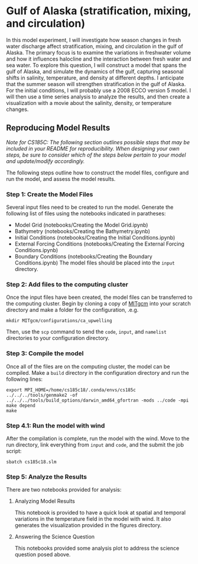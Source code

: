 # Gulf of Alaska (stratification, mixing, and circulation)

In this model experiment, I will investigate how season changes in fresh water discharge affect stratification, mixing, and circulation in the gulf of Alaska. The primary focus is to examine the variations in freshwater volume and how it influences halocline and the interaction between fresh water and sea water. To explore this question, I will construct a model that spans the gulf of Alaska, and simulate the dynamics of the gulf, capturing seasonal shifts in salinity, temperature, and density at different depths. I anticipate that the summer season will strengthen stratification in the gulf of Alaska.  For the initial conditions, I will probably use a 2008 ECCO version 5 model. I will then use a time series analysis to analyze the results, and then create a visualization with a movie about the salinity, density, or temperature changes.

## Reproducing Model Results

*Note for CS185C: The following section outlines possible steps that may be included in your README for reproducibility. When designing your own steps, be sure to consider which of the steps below pertain to your model and update/modify accordingly.*

The following steps outline how to construct the model files, configure and run the model, and assess the model results.

### Step 1: Create the Model Files
Several input files need to be created to run the model. Generate the following list of files using the notebooks indicated in paratheses:
- Model Grid (notebooks/Creating the Model Grid.ipynb)
- Bathymetry (notebooks/Creating the Bathymetry.ipynb)
- Initial Conditions (notebooks/Creating the Initial Conditions.ipynb)
- External Forcing Conditions (notebooks/Creating the External Forcing Conditions.ipynb)
- Boundary Conditions (notebooks/Creating the Boundary Conditions.ipynb)
The model files should be placed into the  `input` directory.

### Step 2: Add files to the computing cluster
Once the input files have been created, the model files can be transferred to the computing cluster. Begin by cloning a copy of [MITgcm](https://github.com/MITgcm/MITgcm) into your scratch directory and make a folder for the configuration, .e.g.
```
mkdir MITgcm/configurations/ca_upwelling
```
Then, use the `scp` command to send the `code`, `input`, and `namelist` directories to your configuration directory. 

### Step 3: Compile the model
Once all of the files are on the computing cluster, the model can be compiled. Make a `build` directory in the configuration directory and run the following lines:
```
export MPI_HOME=/home/cs185c18/.conda/envs/cs185c
../../../tools/genmake2 -of ../../../tools/build_options/darwin_amd64_gfortran -mods ../code -mpi
make depend
make
```

### Step 4.1: Run the model with wind
After the compilation is complete, run the model with the wind. Move to the run directory, link everything from `input` and `code`, and the submit the job script:
```
sbatch cs185c18.slm
```

### Step 5: Analyze the Results
There are two notebooks provided for analysis:
1. Analyzing Model Results

   This notebook is provided to have a quick look at spatial and temporal variations in the temperature field in the model with wind. It also generates the visualization provided in the figures directory.
   
2. Answering the Science Question
   
   This notebooks provided some analysis plot to address the science question posed above.
